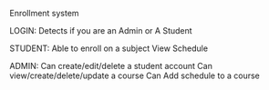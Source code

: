 Enrollment system


LOGIN:
Detects if you are an Admin or A Student



STUDENT:
Able to enroll on a subject
View Schedule


ADMIN:
Can create/edit/delete a student account
Can view/create/delete/update a course
Can Add schedule to a course

 
